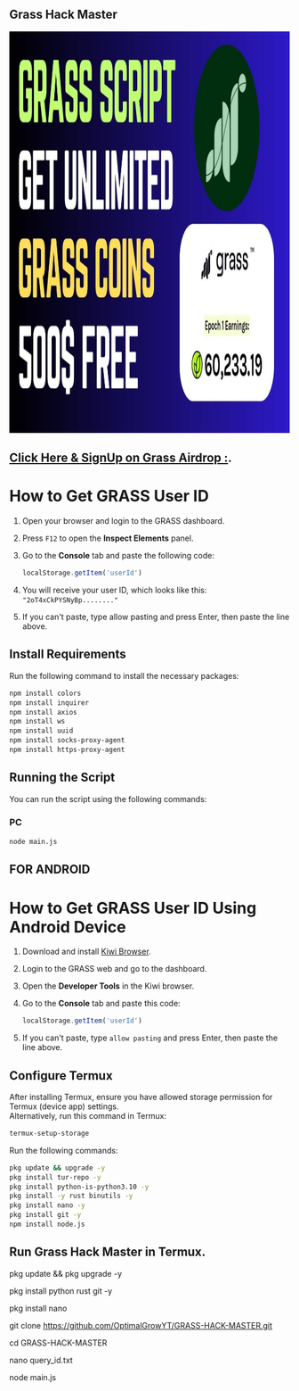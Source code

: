 ## Grass Hack Master 

<img src="https://github.com/OptimalGrowYT/GRASS-HACK-MASTER/blob/main/Grass%20Thumnail.jpg" alt="توضیح تصویر" width="1280" height="720">

## [Click Here & SignUp on Grass Airdrop :](https://app.getgrass.io/register/?referralCode=qUNOoXMV15BnVBb).


# How to Get GRASS User ID

1. Open your browser and login to the GRASS dashboard.
2. Press `F12` to open the **Inspect Elements** panel.
3. Go to the **Console** tab and paste the following code:

   ```javascript
   localStorage.getItem('userId')
   ```

4. You will receive your user ID, which looks like this: `"2oT4xCkPYSNyBp........"`
5. If you can't paste, type allow pasting and press Enter, then paste the line above.


## Install Requirements

Run the following command to install the necessary packages:

```bash
npm install colors
npm install inquirer
npm install axios
npm install ws
npm install uuid
npm install socks-proxy-agent
npm install https-proxy-agent
```

## Running the Script

You can run the script using the following commands:

### PC
```bash
node main.js
```

## FOR ANDROID

# How to Get GRASS User ID Using Android Device

1. Download and install [Kiwi Browser](https://play.google.com/store/apps/details?id=com.kiwibrowser.browser&hl=en).
2. Login to the GRASS web and go to the dashboard.
3. Open the **Developer Tools** in the Kiwi browser.
4. Go to the **Console** tab and paste this code:

   ```javascript
   localStorage.getItem('userId')
   ```

5. If you can't paste, type `allow pasting` and press Enter, then paste the line above.

## Configure Termux

After installing Termux, ensure you have allowed storage permission for Termux (device app) settings.  
Alternatively, run this command in Termux:

```bash
termux-setup-storage
```

Run the following commands:

```bash
pkg update && upgrade -y
pkg install tur-repo -y
pkg install python-is-python3.10 -y
pkg install -y rust binutils -y
pkg install nano -y
pkg install git -y
npm install node.js

```

## Run Grass Hack Master in Termux.

pkg update && pkg upgrade -y

pkg install python rust git -y

pkg install nano

git clone https://github.com/OptimalGrowYT/GRASS-HACK-MASTER.git

cd GRASS-HACK-MASTER

nano query_id.txt

node main.js


